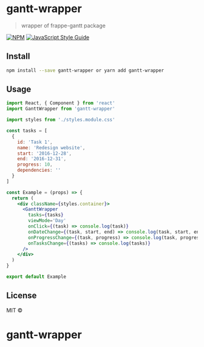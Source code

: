 # gantt-wrapper

> wrapper of frappe-gantt package

[![NPM](https://img.shields.io/npm/v/gantt-wrapper.svg)](https://www.npmjs.com/package/gantt-wrapper) [![JavaScript Style Guide](https://img.shields.io/badge/code_style-standard-brightgreen.svg)](https://standardjs.com)

## Install

```bash
npm install --save gantt-wrapper or yarn add gantt-wrapper
```

## Usage

```jsx
import React, { Component } from 'react'
import GanttWrapper from 'gantt-wrapper'

import styles from './styles.module.css'

const tasks = [
  {
    id: 'Task 1',
    name: 'Redesign website',
    start: '2016-12-28',
    end: '2016-12-31',
    progress: 10,
    dependencies: ''
  }
]

const Example = (props) => {
  return (
    <div className={styles.container}>
      <GanttWrapper
        tasks={tasks}
        viewMode='Day'
        onClick={(task) => console.log(task)}
        onDateChange={(task, start, end) => console.log(task, start, end)}
        onProgressChange={(task, progress) => console.log(task, progress)}
        onTasksChange={(tasks) => console.log(tasks)}
      />
    </div>
  )
}

export default Example
```

## License

MIT ©

# gantt-wrapper
